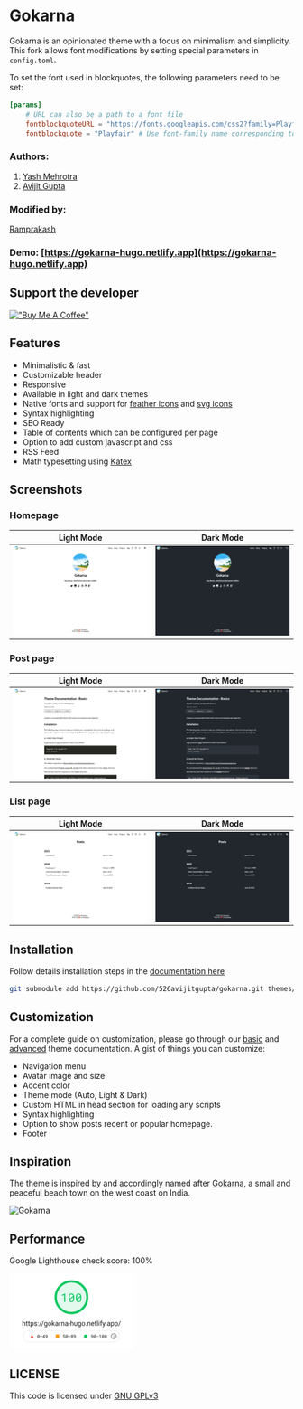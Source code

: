 # Gokarna

Gokarna is an opinionated theme with a focus on minimalism and simplicity. This
fork allows font modifications by setting special parameters in `config.toml`.

To set the font used in blockquotes, the following parameters need to be set:
```toml
[params]
    # URL can also be a path to a font file
    fontblockquoteURL = "https://fonts.googleapis.com/css2?family=Playfair+Display"
    fontblockquote = "Playfair" # Use font-family name corresponding to the font in the URL here
```


### Authors:

1. [Yash Mehrotra](https://yashmehrotra.com)
2. [Avijit Gupta](https://twitter.com/526avijit)

### Modified by:

[Ramprakash](https://github.com/CodePurble)

### Demo: [https://gokarna-hugo.netlify.app](https://gokarna-hugo.netlify.app)

## Support the developer

[!["Buy Me A Coffee"](https://www.buymeacoffee.com/assets/img/custom_images/orange_img.png)](https://www.buymeacoffee.com/avijitgupta)

## Features

- Minimalistic & fast
- Customizable header
- Responsive
- Available in light and dark themes
- Native fonts and support for [feather icons](https://feathericons.com/) and [svg icons](https://gokarna-hugo.netlify.app/posts/theme-documentation-advanced/#icons-on-homepage)
- Syntax highlighting
- SEO Ready
- Table of contents which can be configured per page
- Option to add custom javascript and css
- RSS Feed
- Math typesetting using [Katex](https://gokarna-hugo.netlify.app/posts/theme-documentation-advanced/#katex)

## Screenshots

### Homepage

Light Mode                                                      | Dark Mode
:-------------------------:|:-------------------------:
![Light mode](https://raw.githubusercontent.com/526avijitgupta/gokarna/main/images/screenshot-light-home.png "Light mode") | ![Dark mode](https://raw.githubusercontent.com/526avijitgupta/gokarna/main/images/screenshot-dark-home.png "Dark mode")

### Post page

Light Mode                                                      | Dark Mode
:-------------------------:|:-------------------------:
![Light mode](https://raw.githubusercontent.com/526avijitgupta/gokarna/main/images/screenshot-light-post.png "Light mode") | ![Dark mode](https://raw.githubusercontent.com/526avijitgupta/gokarna/main/images/screenshot-dark-post.png "Dark mode")

### List page

Light Mode                                                      | Dark Mode
:-------------------------:|:-------------------------:
![Light mode](https://raw.githubusercontent.com/526avijitgupta/gokarna/main/images/screenshot-light-list.png "Light mode") | ![Dark mode](https://raw.githubusercontent.com/526avijitgupta/gokarna/main/images/screenshot-dark-list.png "Dark mode")



## Installation

Follow details installation steps in the [documentation here](https://gokarna-hugo.netlify.app/posts/theme-documentation-basics/#installation)

```sh
git submodule add https://github.com/526avijitgupta/gokarna.git themes/gokarna
```

## Customization

For a complete guide on customization, please go through our [basic](https://gokarna-hugo.netlify.app/posts/theme-documentation-basics/) and [advanced](https://gokarna-hugo.netlify.app/posts/theme-documentation-advanced/) theme documentation. A gist of things you can customize:

- Navigation menu
- Avatar image and size
- Accent color
- Theme mode (Auto, Light & Dark)
- Custom HTML in head section for loading any scripts
- Syntax highlighting
- Option to show posts recent or popular homepage.
- Footer

## Inspiration

The theme is inspired by and accordingly named after [Gokarna](https://en.wikipedia.org/wiki/Gokarna,_Karnataka), a small and peaceful beach town on the west coast on India.

![Gokarna](https://raw.githubusercontent.com/526avijitgupta/gokarna/main/images/gokarna.jpg)

## Performance

Google Lighthouse check score: 100%

![Lighthouse Score](https://raw.githubusercontent.com/526avijitgupta/gokarna/main/images/lighthouse.png)

## LICENSE

This code is licensed under [GNU GPLv3](https://www.gnu.org/licenses/gpl-3.0.html)
